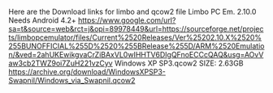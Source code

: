 Here are the Download links for limbo and qcow2 file
Limbo PC Em. 2.10.0 Needs Android 4.2+
https://www.google.com/url?sa=t&source=web&rct=j&opi=89978449&url=https://sourceforge.net/projects/limbopcemulator/files/Current%2520Releases/Ver%25202.10.X%2520%255BUNOFFICIAL%255D%2520%255BRelease%255D/ARM%2520Emulation/&ved=2ahUKEwikgvaCrZiBAxVL0wIHHTV6DIgQFnoECCcQAQ&usg=AOvVaw3cb2TWZ9oi7ZuH221vzCyv
Windows XP SP3.qcow2 SIZE: 2.63GB
https://archive.org/download/WindowsXPSP3-Swapnil/Windows_via_Swapnil.qcow2
